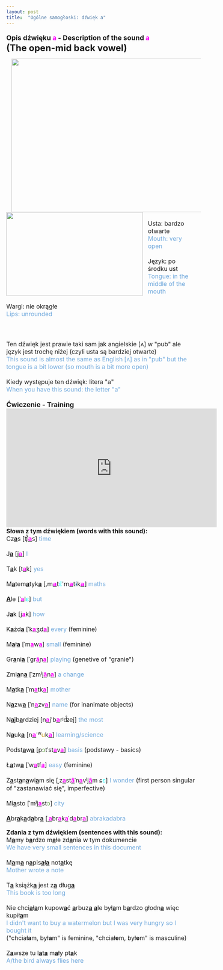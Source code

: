 ```yaml
---
layout: post
title:  "Ogólne samogłoski: dźwięk a"
---
```

<p><b><span style="font-size: large;">Opis dźwięku <span style="color: #ff00fe;">a</span></span></b><b><span style="font-size: large;">&nbsp;- Description of the sound <span style="color: #ff00fe;">a</span></span></b><b style="font-size: x-large;"><br />(The open-mid back vowel)</b></p><div class="separator" style="clear: both; text-align: center;"><a href="https://1.bp.blogspot.com/-Pb6RosXMbKk/YCA93_1gCUI/AAAAAAAAByE/kEW0SDBzD-sgD2o242eYSxlZJJOZogZNACLcBGAsYHQ/s1000/polish_a.png" style="margin-left: 1em; margin-right: 1em;"><img border="0" data-original-height="700" data-original-width="1000" height="407" src="https://1.bp.blogspot.com/-Pb6RosXMbKk/YCA93_1gCUI/AAAAAAAAByE/kEW0SDBzD-sgD2o242eYSxlZJJOZogZNACLcBGAsYHQ/w581-h407/polish_a.png" width="581" /></a></div><span><div><span><div class="separator" style="clear: both; font-weight: bold; text-align: center;"><a href="https://1.bp.blogspot.com/-5sqVlPFMeC8/YDJIDpd5X8I/AAAAAAAAB0s/-pSr-fHYDbkrxxykAFYb5ONVmW7VkuKXQCLcBGAsYHQ/s362/a.png" style="clear: left; float: left; margin-bottom: 1em; margin-right: 1em;"><img border="0" data-original-height="223" data-original-width="362" height="222" src="https://1.bp.blogspot.com/-5sqVlPFMeC8/YDJIDpd5X8I/AAAAAAAAB0s/-pSr-fHYDbkrxxykAFYb5ONVmW7VkuKXQCLcBGAsYHQ/w363-h222/a.png" width="363" /></a></div><span style="font-size: medium;"><div><br /></div><div>Usta: bardzo otwarte<br /><span style="color: #6fa8dc;">Mouth: very open</span></div><div><br /></div><div>Język: po środku ust</div><span style="color: #6fa8dc;">Tongue: in the middle of the mouth</span><br /><br />Wargi: nie okrągłe<br /><span style="color: #6fa8dc;">Lips: unrounded</span></span></span></div><div><span><span style="font-size: medium;"><span style="color: #6fa8dc;"><br /></span></span></span></div><div><span><span style="font-size: medium;"><br /><br />Ten dźwięk jest prawie taki sam jak angielskie [ʌ] w "pub" ale język jest trochę niżej (czyli usta są bardziej otwarte)<br /><span style="color: #6fa8dc;">This sound is almost the same as English [</span></span><span style="font-size: medium;"><span style="color: #6fa8dc;">ʌ] as in "pub" but the tongue is a bit lower (so mouth is a bit more open)</span><br /><br />Kiedy występuje ten dźwięk: litera "a"<br /><span style="color: #6fa8dc;">When you have this sound: the letter "a"</span></span></span></div><div><span><b><span style="font-size: medium;"><br /></span></b></span></div><div><span><b><span style="font-size: large;">Ćwiczenie - Training</span></b><br /><span style="font-size: medium;"><iframe allow="accelerometer; autoplay; clipboard-write; encrypted-media; gyroscope; picture-in-picture" allowfullscreen="" frameborder="0" height="315" src="https://www.youtube.com/embed/JDZP23__y-8" width="560"></iframe></span></span></div><span style="font-size: medium;"><b>Słowa z tym dźwiękiem (words with this sound):</b></span><br /><span style="font-size: medium;">Cz<b><u>a</u></b>s [</span><span style="background-color: white; font-family: &quot;Charis SIL&quot;, &quot;Doulos SIL&quot;, Junicode, &quot;TITUS Cyberbit Basic&quot;, &quot;DejaVu Sans&quot;, &quot;DejaVu Sans Condensed&quot;, Gentium, GentiumAlt, LeedsUni, &quot;Arial Unicode MS&quot;, &quot;DejaVu Serif&quot;, &quot;DejaVu Serif Condensed&quot;, SImPL, Thryomanes, Code2000, &quot;Hindsight Unicode&quot;; font-size: 15.4px; white-space: nowrap;"><span>ʧ̑</span><b><u><span style="color: #ff00fe;">a</span></u></b><span>s</span></span><span style="font-size: medium;">]&nbsp;<span style="color: #6fa8dc;">time</span></span></span><div><span><span style="font-size: medium;"><br />J<b><u>a</u></b> [j<b><u><span style="color: #ff00fe;">a</span></u></b>]&nbsp;<span style="color: #6fa8dc;">I</span></span></span></div><div><span><span style="font-size: medium;"><br />T<b><u>a</u></b>k [t<b><u><span style="color: #ff00fe;">a</span></u></b>k]&nbsp;<span style="color: #6fa8dc;">yes</span></span><br /><span style="font-size: medium;"><br /></span></span></div><div><span><span style="font-size: medium;">M<b><u>a</u></b>tem<b><u>a</u></b>tyk<b><u>a</u></b> [</span></span><span style="background-color: white; font-family: &quot;Charis SIL&quot;, &quot;Doulos SIL&quot;, Junicode, &quot;TITUS Cyberbit Basic&quot;, &quot;DejaVu Sans&quot;, &quot;DejaVu Sans Condensed&quot;, Gentium, GentiumAlt, LeedsUni, &quot;Arial Unicode MS&quot;, &quot;DejaVu Serif&quot;, &quot;DejaVu Serif Condensed&quot;, SImPL, Thryomanes, Code2000, &quot;Hindsight Unicode&quot;; font-size: 15.4px; white-space: nowrap;"><span>ˌm</span><b><u><span style="color: #ff00fe;">a</span></u></b><span>t</span><span style="color: #01ffff;">ɛ̃</span><span>ˈm</span><b><u><span style="color: #ff00fe;">a</span></u></b><span>t</span><span style="color: #0b5394;">ɨ</span><span>k</span><b><u><span style="color: #ff00fe;">a</span></u></b><span style="color: #202122;">]</span></span><span style="font-size: medium;"><span>&nbsp;</span><span style="color: #6fa8dc;">maths</span></span></div><div><span><span style="font-size: medium;"><br /><b><u>A</u></b>le [ˈ<b><u><span style="color: #ff00fe;">a</span></u></b>l<span style="color: #01ffff;">ɛ</span>]&nbsp;<span style="color: #6fa8dc;">but</span></span></span></div><div><span><span style="font-size: medium;"><br />J<b><u>a</u></b>k [j<span style="color: #ff00fe;"><b><u>a</u></b></span>k]&nbsp;<span style="color: #6fa8dc;">how</span></span></span></div><div><span><span style="font-size: medium;"><br />K<b><u>a</u></b>żd<b><u>a</u></b> [ˈk<b><u><span style="color: #ff00fe;">a</span></u></b>ʒd<b><u><span style="color: #ff00fe;">a</span></u></b>]&nbsp;<span style="color: #6fa8dc;">every</span> (feminine)</span></span></div><div><span><span style="font-size: medium;"><br />M<b><u>a</u></b>ł<b><u>a</u></b> [ˈm<b><u><span style="color: #ff00fe;">a</span></u></b>w<b><u><span style="color: #ff00fe;">a</span></u></b>]&nbsp;<span style="color: #6fa8dc;">small</span> (feminine)</span></span></div><div><span><span style="font-size: medium;"><br />Gr<b><u>a</u></b>ni<u style="font-weight: bold;">a</u>&nbsp;[ˈɡr<b><u><span style="color: #ff00fe;">ã</span></u></b>ɲ<b><u><span style="color: #ff00fe;">a</span></u></b>]&nbsp;<span style="color: #6fa8dc;">playing</span> (genetive of "granie")</span><br /><span style="font-size: medium;"><br /></span></span></div><div><span><span style="font-size: medium;">Zmi<b><u>a</u></b>n<u style="font-weight: bold;">a</u>&nbsp;[ˈzmʲj<b><u><span style="color: #ff00fe;">ã</span></u></b>n<b><u><span style="color: #ff00fe;">a</span></u></b>]&nbsp;<span style="color: #6fa8dc;">a change</span></span><br /><span style="font-size: medium;"><br /></span></span></div><div><span><span style="font-size: medium;">M<b><u>a</u></b>tk<b><u>a</u></b> [ˈm<b><u><span style="color: #ff00fe;">a</span></u></b>tk<b><u><span style="color: #ff00fe;">a</span></u></b>]&nbsp;<span style="color: #6fa8dc;">mother</span></span></span></div><div><span><span style="font-size: medium;"><br />N<b><u>a</u></b>zw<b><u>a</u></b> [ˈn<b><u><span style="color: #ff00fe;">a</span></u></b>zv<b><u><span style="color: #ff00fe;">a</span></u></b>]&nbsp;<span style="color: #6fa8dc;">name </span>(for inanimate objects)</span></span></div><div><span><span style="font-size: medium;"><br />N<b><u>a</u></b>jb<b><u>a</u></b>rdziej [n<b><u><span style="color: #ff00fe;">a</span></u></b>j</span></span><span style="background-color: white; font-family: &quot;Charis SIL&quot;, &quot;Doulos SIL&quot;, Junicode, &quot;TITUS Cyberbit Basic&quot;, &quot;DejaVu Sans&quot;, &quot;DejaVu Sans Condensed&quot;, Gentium, GentiumAlt, LeedsUni, &quot;Arial Unicode MS&quot;, &quot;DejaVu Serif&quot;, &quot;DejaVu Serif Condensed&quot;, SImPL, Thryomanes, Code2000, &quot;Hindsight Unicode&quot;; font-size: 15.4px; white-space: nowrap;"><span>ˈb</span><b><u><span style="color: #ff00fe;">a</span></u></b><span>rʲʥ̑ej</span></span><span style="font-size: medium;"><span>]&nbsp;</span><span style="color: #6fa8dc;">the most</span></span></div><div><span><span style="font-size: medium;"><br />N<b><u>a</u></b>uk<b><u>a</u></b> [</span></span><span style="background-color: white; font-family: &quot;Charis SIL&quot;, &quot;Doulos SIL&quot;, Junicode, &quot;TITUS Cyberbit Basic&quot;, &quot;DejaVu Sans&quot;, &quot;DejaVu Sans Condensed&quot;, Gentium, GentiumAlt, LeedsUni, &quot;Arial Unicode MS&quot;, &quot;DejaVu Serif&quot;, &quot;DejaVu Serif Condensed&quot;, SImPL, Thryomanes, Code2000, &quot;Hindsight Unicode&quot;; font-size: 15.4px; white-space: nowrap;"><span>n</span><b><u><span style="color: #ff00fe;">a</span></u></b><span>ˈ</span></span><sup class="lang-pl fldt-wymowa" style="background-color: white; font-family: &quot;Charis SIL&quot;, &quot;Doulos SIL&quot;, Junicode, &quot;TITUS Cyberbit Basic&quot;, &quot;DejaVu Sans&quot;, &quot;DejaVu Sans Condensed&quot;, Gentium, GentiumAlt, LeedsUni, &quot;Arial Unicode MS&quot;, &quot;DejaVu Serif&quot;, &quot;DejaVu Serif Condensed&quot;, SImPL, Thryomanes, Code2000, &quot;Hindsight Unicode&quot;; line-height: 1; white-space: nowrap;">w</sup><span style="background-color: white; font-family: &quot;Charis SIL&quot;, &quot;Doulos SIL&quot;, Junicode, &quot;TITUS Cyberbit Basic&quot;, &quot;DejaVu Sans&quot;, &quot;DejaVu Sans Condensed&quot;, Gentium, GentiumAlt, LeedsUni, &quot;Arial Unicode MS&quot;, &quot;DejaVu Serif&quot;, &quot;DejaVu Serif Condensed&quot;, SImPL, Thryomanes, Code2000, &quot;Hindsight Unicode&quot;; font-size: 15.4px; white-space: nowrap;"><span style="color: #bf9000;">u</span><span>k</span><b><u><span style="color: #ff00fe;">a</span></u></b></span><span style="font-size: medium;"><span>]&nbsp;</span><span style="color: #6fa8dc;">learning/science</span></span></div><div><span><span style="font-size: medium;"><br />Podst<b><u>a</u></b>w<b><u>a</u></b> [p<span style="color: #6aa84f;">ɔ</span>tˈst<b><u><span style="color: #ff00fe;">a</span></u></b>v<b><u><span style="color: #ff00fe;">a</span></u></b>]&nbsp;<span style="color: #6fa8dc;">basis</span> (podstawy - basics)</span></span></div><div><span><span style="font-size: medium;"><br />Ł<b><u>a</u></b>tw<b><u>a</u></b> [ˈw<b><u><span style="color: #ff00fe;">a</span></u></b>tf<span style="color: #ff00fe;"><b><u>a</u></b></span>]&nbsp;<span style="color: #6fa8dc;">easy</span> (feminine)</span></span></div><div><span><span style="font-size: medium;"><br />Z<b><u>a</u></b>st<b><u>a</u></b>n<b><u>a</u></b>wi<b><u>a</u></b>m się [ˌz<b><u><span style="color: #ff00fe;">a</span></u></b>st<b><u><span style="color: #ff00fe;">ã</span></u></b>ˈn<b><u><span style="color: #ff00fe;">a</span></u></b>vʲj<b><u><span style="color: #ff00fe;">ã</span></u></b>m ɕ<span style="color: #01ffff;">ɛ</span>]&nbsp;<span style="color: #6fa8dc;">I wonder</span> (first person singular of "zastanawiać się", imperfective)</span></span></div><div><span><span style="font-size: medium;"><br />Mi<b><u>a</u></b>sto [ˈmʲj<b><u><span style="color: #ff00fe;">a</span></u></b>st<span style="color: #6aa84f;">ɔ</span>]&nbsp;<span style="color: #6fa8dc;">city</span></span></span></div><div><span><span style="font-size: medium;"><br /><b><u>A</u></b>br<b><u>a</u></b>k<b><u>a</u></b>d<b><u>a</u></b>br<b><u>a</u></b>&nbsp;[ˌ<b><u><span style="color: #ff00fe;">a</span></u></b>br<b><u><span style="color: #ff00fe;">a</span></u></b>k<b><u><span style="color: #ff00fe;">a</span></u></b>ˈd<b><u><span style="color: #ff00fe;">a</span></u></b>br<b><u><span style="color: #ff00fe;">a</span></u></b>]&nbsp;<span style="color: #6fa8dc;">abrakadabra</span></span><br /><br /><span style="font-size: medium;"><b>Zdania z tym dźwiękiem (sentences with this sound):</b></span><br /><span style="font-size: medium;">M<b><u>a</u></b>my b<b><u>a</u></b>rdzo m<b><u>a</u></b>łe zd<b><u>a</u></b>nia w tym dokumencie</span></span></div><div><span><span style="color: #6fa8dc; font-size: medium;">We have very small sentences in this document</span></span></div><div><span><span style="font-size: medium;"><br /></span></span></div><div><span><span style="font-size: medium;">M<b><u>a</u></b>m<b><u>a</u></b> n<b><u>a</u></b>pis<b><u>a</u></b>ł<b><u>a</u></b> not<b><u>a</u></b>tkę</span></span></div><div><span><span style="color: #6fa8dc; font-size: medium;">Mother wrote a note</span></span></div><div><span><span style="font-size: medium;"><br />T<b><u>a</u></b> książk<b><u>a</u></b> jest z<b><u>a</u></b>&nbsp;dług<b><u>a</u></b></span></span></div><div><span><span style="color: #6fa8dc; font-size: medium;">This book is too long</span></span></div><div><span><span style="font-size: medium;"><br />Nie chci<b><u>a</u></b>ł<b><u>a</u></b>m kupow<b><u>a</u></b>ć <b><u>a</u></b>rbuz<b><u>a</u></b> <b><u>a</u></b>le był<b><u>a</u></b>m b<b><u>a</u></b>rdzo głodn<b><u>a</u></b> więc kupił<b><u>a</u></b>m</span></span></div><div><span><span style="font-size: medium;"><span style="color: #6fa8dc;">I didn't want to buy a watermelon but I was very hungry so I bought it <br /></span>("chciał<b>a</b>m, był<b>a</b>m" is feminine, "chciał<b>e</b>m, był<b>e</b>m" is masculine)</span></span></div><div><span><span style="font-size: medium;"><br />Z<b><u>a</u></b>wsze tu l<b><u>a</u></b>t<b><u>a</u></b> m<b><u>a</u></b>ły pt<b><u>a</u></b>k</span></span></div><div><span><span style="font-size: medium;"><span style="color: #6fa8dc;">A/the bird always flies here</span><br /></span><br /><br /><br /><br /><br /></span></div>
